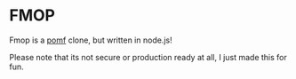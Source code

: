 # FMOP

Fmop is a [pomf](https://github.com/pomf/pomf) clone, but written in node.js!

Please note that its not secure or production ready at all, I just made this for fun.